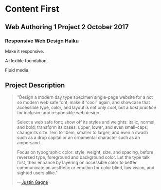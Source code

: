 # Content First
## Web Authoring 1 Project 2 October 2017

### Responsive Web Design Haiku
Make it responsive.

A flexible foundation,

Fluid media.

## Project Description

>"Design a modern day type specimen single-page website for a not so modern web safe font, make it “cool” again, and showcase that accessible type, color, and layout is not only *cool*, but a *best practice* for inclusive and responsible web design.
>
>Select a web safe font; show off its styles and weights: italic, normal, and bold; transform its cases: upper, lower, and even small-caps; change its size: 1em to 10em, smaller to larger; and even a swash such as a drop capital or an ornamental character such as an ampersand.
>
>Focus on typographic color: style, weight, size, and spacing, before reversed type, foreground and background color. Let the type talk first, then enhance by layering on accessible color to better communicate an aesthetic or emotion for color blind, low vision, and sighted users alike."
>
> —[Justin Gagne](https://github.com/jgagne/web-authoring-1-fa-17/blob/master/lessons/02-content-first.md)
